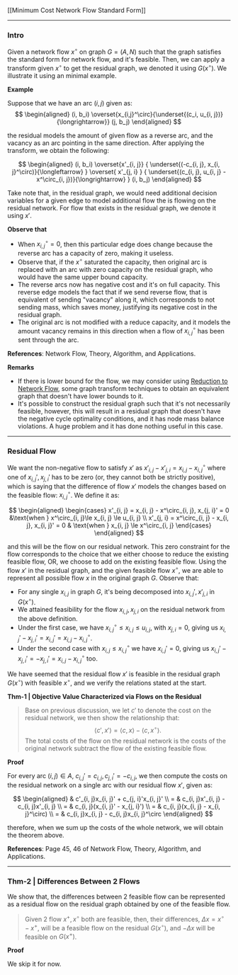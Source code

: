[[Minimum Cost Network Flow Standard Form]]

---
### **Intro**

Given a network flow $x^\circ$ on graph $G = (A, N)$ such that the graph satisfies the standard form for network flow, and it's feasible. Then, we can apply a transform given $x^\circ$ to get the residual graph, we denoted it using $G(x^\circ)$. We illustrate it using an minimal example. 

**Example**

Suppose that we have an arc $(i, j)$ given as: 
$$
\begin{aligned}
    (i, b_i) \overset{x_{i,j}^\circ}{\underset{(c_i, u_{i, j})}{\longrightarrow}} (j, b_j)
\end{aligned}
$$

the residual models the amount of given flow as a reverse arc, and the vacancy as an arc pointing in the same direction. After applying the transform, we obtain the following: 

$$
\begin{aligned}
    (i, b_i) 
    \overset{x'_{i, j}}
    {
        \underset{(-c_{i, j}, x_{i, j}^\circ)}{\longleftarrow}
    }
    \overset{
        x'_{j, i}
    }
    {
        \underset{(c_{i, j}, u_{i, j} - x^\circ_{i, j})}{\longrightarrow}
    }
    (i, b_j)
\end{aligned}
$$

Take note that, in the residual graph, we would need additional decision variables for a given edge to model additional flow the is flowing on the residual network. For flow that exists in the residual graph, we denote it using $x'$. 

**Observe that**
- When $x_{i, j}^\circ = 0$, then this particular edge does change because the reverse arc has a capacity of zero, making it useless. 
- Observe that, if the $x^\circ$ saturated the capacity, then original arc is replaced with an arc with zero capacity on the residual graph, who would have the same upper bound capacity. 
- The reverse arcs now has negative cost and it's on full capacity. This reverse edge models the fact that if we send reverse flow, that is equivalent of sending "vacancy" along it, which corresponds to not sending mass, which saves money, justifying its negative cost in the residual graph. 
- The original arc is not modified with a reduce capacity, and it models the amount vacancy remains in this direction when a flow of $x_{i, j}^\circ$ has been sent through the arc. 

**References**: Network Flow, Theory, Algorithm, and Applications. 

**Remarks**
- If there is lower bound for the flow, we may consider using [Reduction to Network Flow](Reduction%20to%20Network%20Flow.md), some graph transform techniques to obtain an equivalent graph that doesn't have lower bounds to it. 
- It's possible to construct the residual graph such that it's not necessarily feasible, however, this will result in a residual graph that doesn't have the negative cycle optimality conditions, and it has node mass balance violations. A huge problem and it has done nothing useful in this case.  

---
### **Residual Flow**

We want the non-negative flow to satisfy $x'$ as $x'_{i, j} - x'_{j, i} = x_{i, j} - x^\circ_{i, j}$ where one of $x_{i, j}', x_{j, i}'$ has to be zero (or, they cannot both be strictly positive), which is saying that the difference of flow $x'$ models the changes based on the feasible flow: $x_{i, j}^\circ$. We define it as: 

$$
\begin{aligned}
    \begin{cases}
        x'_{i, j} = x_{i, j} - x^\circ_{i, j}, x_{j, i}' = 0
        &\text{when } x^\circ_{i, j}\le  x_{i, j} \le u_{i, j}
        \\
        x'_{j, i} = x^\circ_{i, j} - x_{i, j}, x_{i, j}' =  0
        & \text{when }
        x_{i, j} \le x^\circ_{i, j}
    \end{cases}
\end{aligned}
$$

and this will be the flow on our residual network. This zero constraint for the flow corresponds to the choice that we either choose to reduce the existing feasible flow, OR, we choose to add on the existing feasible flow. Using the flow $x'$ in the residual graph, and the given feasible flow $x^\circ$, we are able to represent all possible flow $x$ in the original graph $G$. Observe that: 

- For any single $x_{i, j}$ in graph $G$, it's being decomposed into $x_{i, j}',x'_{j, i}$ in $G(x^\circ)$. 
- We attained feasibility for the flow $x_{i, j}, x_{j, i}$ on the residual network from the above definition. 
- Under the first case, we have $x_{i, j}^\circ \le x_{i, j}\le u_{i, j}$, with $x_{j, i} = 0$, giving us $x_{i, j}' - x_{j, i}' = x_{i, j}' = x_{i, j} - x_{i, j}^{\circ}$. 
- Under the second case with $x_{i, j} \le x_{i, j}^\circ$ we have $x_{i, j}' = 0$, giving us $x_{i, j}' - x_{j, i}' = -x_{j, i}'=x_{i, j} -x_{i, j}^\circ$ too. 

We have seemed that the residual flow $x'$ is feasible in the residual graph $G(x^\circ)$ with feasible $x^\circ$, and we verify the relations stated at the start. 

**Thm-1 | Objective Value Characterized via Flows on the Residual**

> Base on previous discussion, we let $c'$ to denote the cost on the residual network, we then show the relationship that: 
> $$
> \langle c', x'\rangle = \langle c, x\rangle - \langle c, x^\circ\rangle. 
> $$
> The total costs of the flow on the residual network is the costs of the original network subtract the flow of the existing feasible flow. 

**Proof**

For every arc $(i, j)\in A$, $c_{i, j}' = c_{i, j}, c_{j, i}' = -c_{i, j}$, we then compute the costs on the residual network on a single arc with our residual flow $x'$, given as:

$$
\begin{aligned}
    & c'_{i, j}x_{i, j}' + c_{j, i}'x_{i, j}'
    \\
    = & c_{i, j}x'_{i, j} - c_{i, j}x'_{i, j}
    \\
    = & c_{i, j}(x_{i, j}' - x_{j, i}')
    \\
    = & c_{i, j}(x_{i, j} - x_{i, j}^\circ)
    \\
    = & c_{i, j}x_{i, j} - c_{i, j}x_{i, j}^\circ
\end{aligned}
$$

therefore, when we sum up the costs of the whole network, we will obtain the theorem above. 

**References**: Page 45, 46 of Network Flow, Theory, Algorithm, and Applications.


---
### **Thm-2 | Differences Between 2 Flows**

We show that, the differences between 2 feasible flow can be represented as a residual flow on the residual graph obtained by one of the feasible flow. 

> Given 2 flow $x^+, x^\circ$ both are feasible, then, their differences, $\Delta x = x^\circ - x^+$, will be a feasible flow on the residual $G(x^\circ)$, and $-\Delta x$ will be feasible on $G(x^+)$. 

**Proof** 

We skip it for now. 



